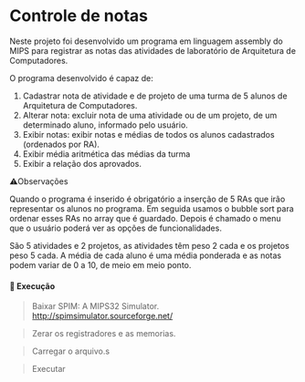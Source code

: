 # Controle de notas

Neste projeto foi desenvolvido um programa em linguagem assembly do MIPS para registrar as notas das atividades de laboratório de Arquitetura de Computadores.

O programa desenvolvido é capaz de:
1) Cadastrar nota de atividade e de projeto de uma turma de 5 alunos de Arquitetura de Computadores.
2) Alterar nota: excluir nota de uma atividade ou de um projeto, de um determinado aluno, informado pelo usuário.
3) Exibir notas: exibir notas e médias de todos os alunos cadastrados (ordenados por RA).
4) Exibir média aritmética das médias da turma
5) Exibir a relação dos aprovados.

:warning:Observações

Quando o programa é inserido é obrigatório a inserção de 5 RAs que irão representar
os alunos no programa. Em seguida usamos o bubble sort para ordenar esses RAs no array que
é guardado. Depois é chamado o menu que o usuário poderá ver as opções de
funcionalidades.

São 5 atividades e 2 projetos, as atividades têm peso 2 cada e os projetos peso 5 cada. A
média de cada aluno é uma média ponderada e as notas podem variar de 0 a 10, de meio em
meio ponto.

#### :red_circle: Execução
> Baixar SPIM: A MIPS32 Simulator.
http://spimsimulator.sourceforge.net/

> Zerar os registradores e as memorias.

> Carregar o arquivo.s

> Executar

